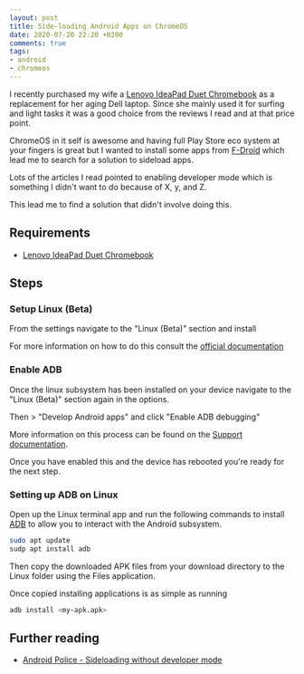 ```yaml
---
layout: post
title: Side-loading Android Apps on ChromeOS
date: 2020-07-20 22:20 +0200
comments: true
tags:
- android
- chromeos
---
```


I recently purchased my wife a [Lenovo IdeaPad Duet Chromebook][0] as a replacement for her aging Dell laptop. Since she mainly used it for surfing and light tasks it was a good choice from the reviews I read and at that price point.

ChromeOS in it self is awesome and having full Play Store eco system at your fingers is great but I wanted to install some apps from [F-Droid][2] which lead me to search for a solution to sideload apps.

Lots of the articles I read pointed to enabling developer mode which is something I didn't want to do because of X, y, and Z.

This lead me to find a solution that didn't involve doing this.

## Requirements

- [Lenovo IdeaPad Duet Chromebook][0]

## Steps

### Setup Linux (Beta)

From the settings navigate to the "Linux (Beta)" section and install

For more information on how to do this consult the [official documentation][3]

### Enable ADB

Once the linux subsystem has been installed on your device navigate to the "Linux (Beta)" section again in the options.

Then > "Develop Android apps" and click "Enable ADB debugging"

More information on this process can be found on the [Support documentation][4].

Once you have enabled this and the device has rebooted you're ready for the next step.

### Setting up ADB on Linux

Open up the Linux terminal app and run the following commands to install [ADB][5] to allow you to interact with the Android subsystem.

```bash
sudo apt update
sudp apt install adb
```

Then copy the downloaded APK files from your download directory to the Linux folder using the Files application.

Once copied installing applications is as simple as running

```bash
adb install <my-apk.apk>
```

## Further reading

- [Android Police - Sideloading without developer mode][1]

[0]: https://affiliate.malachisoord.com/t/2d8e02d6-7715-4970-b379-cb7261a359a7
[1]: https://www.androidpolice.com/2019/12/26/chrome-os-80-adds-ability-to-sideload-android-apps-without-developer-mode-but-doesnt-make-it-easy/
[2]: https://www.f-droid.org/
[3]: https://support.google.com/chromebook/answer/9145439?hl=en
[4]: https://support.google.com/chromebook/answer/9770692?hl=en
[5]: https://developer.android.com/studio/command-line/adb
